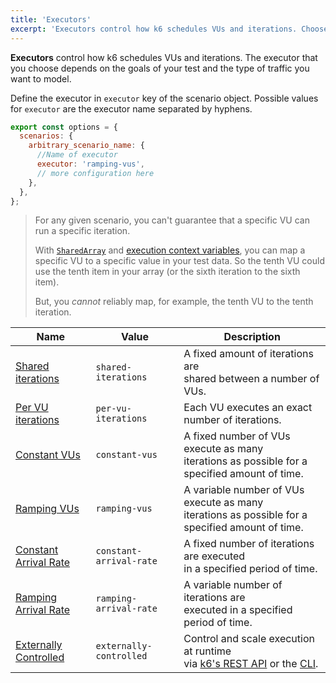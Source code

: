 ```yaml
---
title: 'Executors'
excerpt: 'Executors control how k6 schedules VUs and iterations. Choose the executor to model traffic you want to model to test your services'
---
```


**Executors** control how k6 schedules VUs and iterations.
The executor that you choose depends on the goals of your test and the type of traffic you want to model.

Define the executor in `executor` key of the scenario object.
Possible values for `executor` are the executor name separated by hyphens.


```javascript
export const options = {
  scenarios: {
    arbitrary_scenario_name: {
      //Name of executor
      executor: 'ramping-vus',
      // more configuration here
    },
  },
};
```


<Blockquote mod="note" title="VUs might not distribute uniformely over iterations">

For any given scenario, you can't guarantee that a specific VU can run a specific iteration.

With [`SharedArray`](/javascript-api/k6-data/sharedarray/) and [execution context variables](/using-k6/execution-context-variables/), you can map a specific VU to a specific value in your test data.
So the tenth VU could use the tenth item in your array (or the sixth iteration to the sixth item).

But, you _cannot_ reliably map, for example, the tenth VU to the tenth iteration.

</Blockquote>



| Name                                                                         | Value                   | Description                                                                                                                                        |
| ---------------------------------------------------------------------------- | ----------------------- | -------------------------------------------------------------------------------------------------------------------------------------------------- |
| [Shared iterations](/using-k6/scenarios/executors/shared-iterations)         | `shared-iterations`     | A fixed amount of iterations are<br/> shared between a number of VUs.                                                                            |
| [Per VU iterations](/using-k6/scenarios/executors/per-vu-iterations)         | `per-vu-iterations`     | Each VU executes an exact number of iterations.                                                                                                    |
| [Constant VUs](/using-k6/scenarios/executors/constant-vus)                   | `constant-vus`          | A fixed number of VUs execute as many<br/> iterations as possible for a specified amount of time.                                                  |
| [Ramping VUs](/using-k6/scenarios/executors/ramping-vus)                     | `ramping-vus`           | A variable number of VUs execute as many<br/> iterations as possible for a specified amount of time.                                               |
| [Constant Arrival Rate](/using-k6/scenarios/executors/constant-arrival-rate) | `constant-arrival-rate` | A fixed number of iterations are executed<br/> in a specified period of time.                                                                      |
| [Ramping Arrival Rate](/using-k6/scenarios/executors/ramping-arrival-rate)   | `ramping-arrival-rate`  | A variable number of iterations are <br/> executed in a specified period of time.                                                                  |
| [Externally Controlled](/using-k6/scenarios/executors/externally-controlled) | `externally-controlled` | Control and scale execution at runtime<br/> via [k6's REST API](/misc/k6-rest-api) or the [CLI](https://k6.io/blog/how-to-control-a-live-k6-test). |

